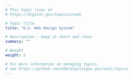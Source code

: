 ```yaml
---
# This topic lives at
# https://digital.gov/topics/uswds

# Topic Title
title: "U.S. Web Design System"

# description — keep it short and clear
summary: ""

# Weight
weight: 2

# For more information on managing topics,
# see https://github.com/GSA/digitalgov.gov/wiki/topics
---
```

